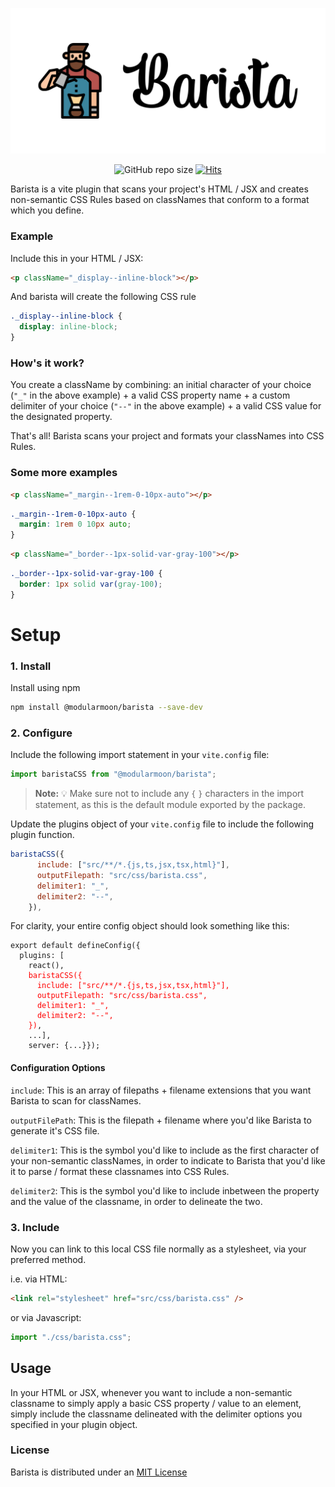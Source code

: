 ![Barista Logo](images/barista_logo.jpg)

<div align="center">

![GitHub repo size](https://img.shields.io/github/repo-size/maxnelson/barista)
[![Hits](https://hits.seeyoufarm.com/api/count/incr/badge.svg?url=https%3A%2F%2Fgithub.com%2Fmaxnelson%2Fbarista&count_bg=%2379C83D&title_bg=%23555555&icon=&icon_color=%23E7E7E7&title=hits+daily+%2F+total&edge_flat=false)](https://hits.seeyoufarm.com)

</div>

Barista is a vite plugin that scans your project's HTML / JSX and creates non-semantic CSS Rules based on classNames that conform to a format which you define.

### Example

Include this in your HTML / JSX:

```html
<p className="_display--inline-block"></p>
```

And barista will create the following CSS rule

```css
._display--inline-block {
  display: inline-block;
}
```

### How's it work?

You create a className by combining:
an initial character of your choice (`"_"` in the above example) + a valid CSS property name + a custom delimiter of your choice (`"--"` in the above example) + a valid CSS value for the designated property.

That's all! Barista scans your project and formats your classNames into CSS Rules.

### Some more examples

```html
<p className="_margin--1rem-0-10px-auto"></p>
```

```css
._margin--1rem-0-10px-auto {
  margin: 1rem 0 10px auto;
}
```

```html
<p className="_border--1px-solid-var-gray-100"></p>
```

```css
._border--1px-solid-var-gray-100 {
  border: 1px solid var(gray-100);
}
```

# Setup

### 1. Install

Install using npm

```sh
npm install @modularmoon/barista --save-dev
```

### 2. Configure

Include the following import statement in your `vite.config` file:

```js
import baristaCSS from "@modularmoon/barista";
```

> **Note:** 💡 Make sure not to include any `{` `}` characters in the import statement, as this is the default module exported by the package.

Update the plugins object of your `vite.config` file to include the following plugin function.

```js
baristaCSS({
      include: ["src/**/*.{js,ts,jsx,tsx,html}"],
      outputFilepath: "src/css/barista.css",
      delimiter1: "_",
      delimiter2: "--",
    }),
```

For clarity, your entire config object should look something like this:

<pre><code>export default defineConfig({
  plugins: [
    react(),
    <span style="color: red;">baristaCSS({
      include: ["src/**/*.{js,ts,jsx,tsx,html}"],
      outputFilepath: "src/css/barista.css",
      delimiter1: "_",
      delimiter2: "--",
    })</span>,
    ...],
    server: {...}});</code></pre>

#### Configuration Options

`include`: This is an array of filepaths + filename extensions that you want Barista to scan for classNames.

`outputFilePath`: This is the filepath + filename where you'd like Barista to generate it's CSS file.

`delimiter1`: This is the symbol you'd like to include as the first character of your non-semantic classNames, in order to indicate to Barista that you'd like it to parse / format these classnames into CSS Rules.

`delimiter2`: This is the symbol you'd like to include inbetween the property and the value of the classname, in order to delineate the two.

### 3. Include

Now you can link to this local CSS file normally as a stylesheet, via your preferred method.

i.e. via HTML:

```html
<link rel="stylesheet" href="src/css/barista.css" />
```

or via Javascript:

```js
import "./css/barista.css";
```

## Usage

In your HTML or JSX, whenever you want to include a non-semantic classname to simply apply a basic CSS property / value to an element, simply include the classname delineated with the delimiter options you specified in your plugin object.

### License

Barista is distributed under an [MIT License](https://github.com/maxnelson/barista/blob/main/LICENSE.md)
